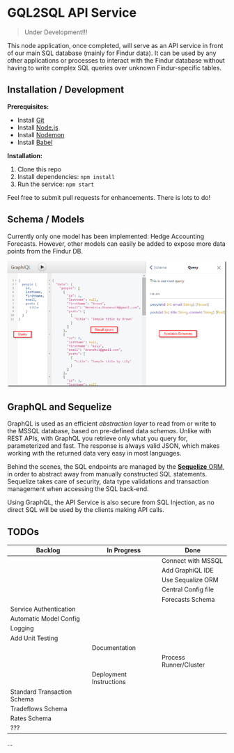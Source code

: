 # GQL2SQL API Service

> Under Development!!!

This node application, once completed, will serve as an API service in front of our main SQL database (mainly for Findur data).
It can be used by any other applications or processes to interact with the Findur database without having to write complex SQL queries over unknown Findur-specific tables.

## Installation / Development

**Prerequisites:**

* Install [Git](https://git-scm.com/)
* Install [Node.js](https://nodejs.org/en/)
* Install [Nodemon](http://nodemon.io/)
* Install [Babel](https://babeljs.io/docs/usage/cli/)

**Installation:**

1. Clone this repo
2. Install dependencies: `npm install`
3. Run the service: `npm start`

Feel free to submit pull requests for enhancements. There is lots to do!

## Schema / Models

Currently only one model has been implemented: Hedge Accounting Forecasts.
However, other models can easily be added to expose more data points from the Findur DB.


![screenshot](./Assets/images/graphiql_screenshot.png)

## GraphQL and Sequelize

GraphQL is used as an efficient *abstraction layer* to read from or write to the MSSQL database, based on pre-defined data *schemas*. Unlike with REST APIs, with GraphQL you retrieve only what you query for, parameterized and fast.
The response is always valid JSON, which makes working with the returned data very easy in most languages.

Behind the scenes, the SQL endpoints are managed by the [**Sequelize** ORM](http://docs.sequelizejs.com/), in order to abstract away from manually constructed SQL statements. Sequelize takes care of security, data type validations and transaction management when accessing the SQL back-end.

Using GraphQL, the API Service is also secure from SQL Injection, as no direct SQL will be used by the clients making API calls.

## TODOs

| Backlog | In Progress | Done  |
| --------|---------|-------|
|         |         | Connect with MSSQL |
|         |         | Add GraphiQL IDE |
|         |         | Use Sequalize ORM |
|         |         | Central Config file |
|         |         | Forecasts Schema |
| Service Authentication |         |       |
| Automatic Model Config |         |       |
| Logging |         |       |
| Add Unit Testing | | |
|  | Documentation |       |
|  | | Process Runner/Cluster |
|  | Deployment Instructions  |       |
| Standard Transaction Schema |         |       |
| Tradeflows Schema |         |       |
| Rates Schema |         |       |
| ??? |         |       | |

...
